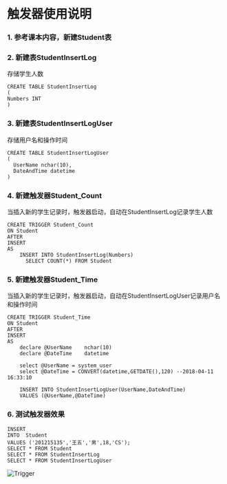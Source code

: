 # 触发器使用说明
### 1. 参考课本内容，新建Student表
### 2. 新建表StudentInsertLog
存储学生人数
```
CREATE TABLE StudentInsertLog
(
Numbers INT
)
```
### 3. 新建表StudentInsertLogUser
存储用户名和操作时间
```
CREATE TABLE StudentInsertLogUser
(
  UserName nchar(10),
  DateAndTime datetime
)
```
### 4. 新建触发器Student_Count
当插入新的学生记录时，触发器启动，自动在StudentInsertLog记录学生人数
```
CREATE TRIGGER Student_Count
ON Student  	         
AFTER
INSERT
AS 
    INSERT INTO StudentInsertLog(Numbers)
	  SELECT COUNT(*) FROM Student
```  
### 5. 新建触发器Student_Time
当插入新的学生记录时，触发器启动，自动在StudentInsertLogUser记录用户名和操作时间
```
CREATE TRIGGER Student_Time
ON Student  	         
AFTER
INSERT
AS 
	declare @UserName    nchar(10)
	declare @DateTime    datetime

	select @UserName = system_user
	select @DateTime = CONVERT(datetime,GETDATE(),120) --2018-04-11 16:33:10

	INSERT INTO StudentInsertLogUser(UserName,DateAndTime)
	VALUES (@UserName,@DateTime)
```  
### 6. 测试触发器效果
```
INSERT
INTO  Student
VALUES ('201215135','王五','男',18,'CS');
SELECT * FROM Student
SELECT * FROM StudentInsertLog
SELECT * FROM StudentInsertLogUser
```

![Trigger](https://github.com/HBU/DataBase/blob/master/SQL/Trigger/trigger.jpg)
